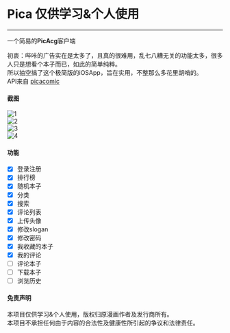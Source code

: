 # Pica 仅供学习&个人使用  
---  
一个简易的**PicAcg**客户端  
  
初衷：哔咔的广告实在是太多了，且真的很难用，乱七八糟无关的功能太多，很多人只是想看个本子而已，如此的简单纯粹。  
所以抽空搞了这个极简版的iOSApp，旨在实用，不整那么多花里胡哨的。  
API来自 [picacomic](https://github.com/AnkiKong/picacomic) 

#### 截图  
![1](https://i.loli.net/2021/05/28/aibTuYkSwdhq3te.png)  
![2](https://i.loli.net/2021/05/28/adI5F9orGhuTyq1.png)  
![3](https://i.loli.net/2021/05/28/4MaYRzyXqbHIk5v.png)  
![4](https://i.loli.net/2021/05/28/lAC6X7T8xvyGuKc.png)  

#### 功能  
* [x] 登录注册
* [x] 排行榜
* [x] 随机本子
* [x] 分类
* [x] 搜索
* [x] 评论列表
* [x] 上传头像
* [x] 修改slogan
* [x] 修改密码
* [x] 我收藏的本子
* [x] 我的评论
* [ ] 评论本子
* [ ] 下载本子
* [ ] 浏览历史

#### 免责声明  
本项目仅供学习&个人使用，版权归原漫画作者及发行商所有。  
本项目不承担任何由于内容的合法性及健康性所引起的争议和法律责任。
